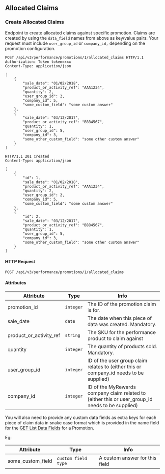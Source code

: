 ## Allocated Claims

### Create Allocated Claims

Endpoint to create allocated claims against specific promotion. Claims are created by using the `data_field` names from above as key/value pairs. Your request must include `user_group_id` or `company_id,` depending on the promotion configuration.

``` http
POST /api/v3/performance/promotions/1/allocated_claims HTTP/1.1
Authorization: Token token=xxx
Content-Type: application/json

[
    {
        "sale_date": "01/02/2018",
        "product_or_activity_ref": "AAA1234",
        "quantity": 2,
        "user_group_id": 2,
        "company_id": 5,
        "some_custom_field": "some custom answer"
    },
    {
        "sale_date": "03/12/2017",
        "product_or_activity_ref": "BBB4567",
        "quantity": 1,
        "user_group_id": 5,
        "company_id": 3,
        "some_other_custom_field": "some other custom answer"
    }
]
```

``` http
HTTP/1.1 201 Created
Content-Type: application/json

[
    {
        "id": 1,
        "sale_date": "01/02/2018",
        "product_or_activity_ref": "AAA1234",
        "quantity": 2,
        "user_group_id": 2,
        "company_id": 5,
        "some_custom_field": "some custom answer"
    },
    {
        "id": 2,
        "sale_date": "03/12/2017",
        "product_or_activity_ref": "BBB4567",
        "quantity": 1,
        "user_group_id": 5,
        "company_id": 3,
        "some_other_custom_field": "some other custom answer"
    }
]

```

#### HTTP Request

`POST /api/v3/performance/promotions/1/allocated_claims`

#### Attributes

Attribute | Type | Info
--------- | ---- | ----
promotion\_id | `integer` | The ID of the promotion claim is for.
sale\_date | `date` | The date when this piece of data was created. Mandatory. 
product\_or\_activity\_ref | `string` | The SKU for the performance product to claim against
quantity | `integer` | The quantity of products sold. Mandatory.
user\_group\_id | `integer` | ID of the user group claim relates to (either this or company_id needs to be supplied)
company\_id | `integer` | ID of the MyRewards company claim related to (either this or user_group_id needs to be supplied)

You will also need to provide any custom data fields as extra keys for each piece of claim data in snake case format which is provided in the name field for the [GET List Data Fields](#list-all-data-fields) for a Promotion.

Eg:

Attribute | Type | Info
--------- | ---- | ----
some\_custom\_field | `custom field type` | A custom answer for this field
